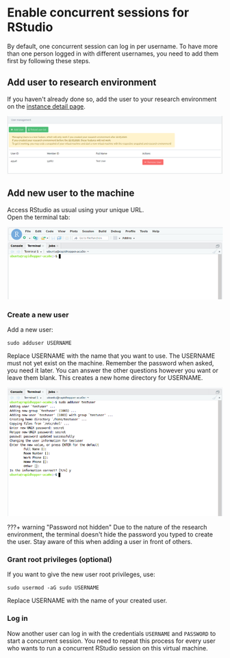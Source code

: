 # Enable concurrent sessions for RStudio

By default, one concurrent session can log in per username.
To have more than one person logged in with different usernames,
you need to add them first by following these steps.

## Add user to research environment

If you haven't already done so, add the user to your research environment on the
[instance detail page](./instance_detail.md#user-management).

![user_management](./img/instance_detail/user_management.png)  

## Add new user to the machine

Access RStudio as usual using your unique URL.<br>
Open the terminal tab:

![rstudio_terminal](./img/rstudio/rstudio_terminal.png)  

### Create a new user

Add a new user:

```shell
sudo adduser USERNAME
```

Replace USERNAME with the name that you want to use.
The USERNAME must not yet exist on the machine.
Remember the password when asked, you need it later.
You can answer the other questions however you want or leave them blank.
This creates a new home directory for USERNAME.

![rstudio_add_user](./img/rstudio/rstudio_add_user.png)

???+ warning "Password not hidden"
    Due to the nature of the research environment, the terminal doesn't hide the password you typed to create the
    user. Stay aware of this when adding a user in front of others.

### Grant root privileges (optional)

If you want to give the new user root privileges, use:

```shell
sudo usermod -aG sudo USERNAME
```

Replace USERNAME with the name of your created user.

###  Log in

Now another user can log in with the credentials `USERNAME` and `PASSWORD` to start a
concurrent session.
You need to repeat this process for every user who wants to run a concurrent RStudio session on this virtual
machine.
